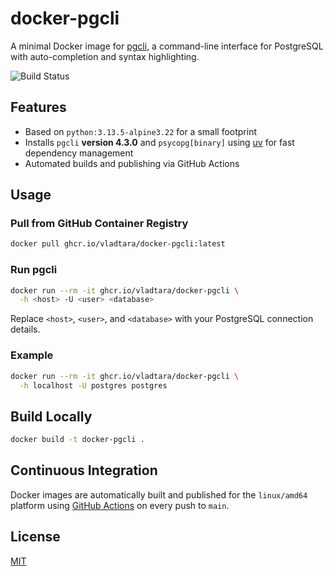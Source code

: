 # docker-pgcli

A minimal Docker image for [pgcli](https://www.pgcli.com/), a command-line interface for PostgreSQL with auto-completion and syntax highlighting.

![Build Status](https://github.com/vladtara/docker-pgcli/actions/workflows/build_and_push.yml/badge.svg)

## Features

- Based on `python:3.13.5-alpine3.22` for a small footprint
- Installs `pgcli` **version 4.3.0** and `psycopg[binary]` using [uv](https://github.com/astral-sh/uv) for fast dependency management
- Automated builds and publishing via GitHub Actions

## Usage

### Pull from GitHub Container Registry

```sh
docker pull ghcr.io/vladtara/docker-pgcli:latest
```

### Run pgcli

```sh
docker run --rm -it ghcr.io/vladtara/docker-pgcli \
  -h <host> -U <user> <database>
```

Replace `<host>`, `<user>`, and `<database>` with your PostgreSQL connection details.

### Example

```sh
docker run --rm -it ghcr.io/vladtara/docker-pgcli \
  -h localhost -U postgres postgres
```

## Build Locally

```sh
docker build -t docker-pgcli .
```

## Continuous Integration

Docker images are automatically built and published for the `linux/amd64` platform using [GitHub Actions](.github/workflows/build_and_push.yml) on every push to `main`.

## License

[MIT](LICENSE)
